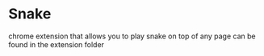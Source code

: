 # Snake
chrome extension that allows you to play snake on top of any page can be found in the extension folder
